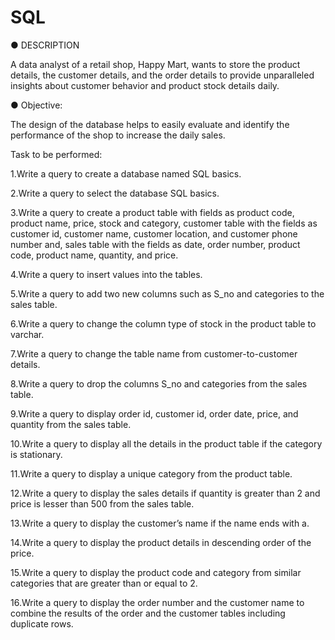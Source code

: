 # SQL

● DESCRIPTION

A data analyst of a retail shop, Happy Mart, wants to store the product details, the customer details, and the order details to provide unparalleled insights about customer behavior and product stock details daily.

● Objective:

The design of the database helps to easily evaluate and identify the performance of the shop to increase the daily sales.

Task to be performed:

1.Write a query to create a database named SQL basics.

2.Write a query to select the database SQL basics.

3.Write a query to create a product table with fields as product code, product name, 
price, stock and category, customer table with the fields as customer id, customer name, 
customer location, and customer phone number and, sales table with the fields as date, 
order number, product code, product name, quantity, and price.

4.Write a query to insert values into the tables.

5.Write a query to add two new columns such as S_no and categories to the sales table.

6.Write a query to change the column type of stock in the product table to varchar.

7.Write a query to change the table name from customer-to-customer details.

8.Write a query to drop the columns S_no and categories from the sales table.

9.Write a query to display order id, customer id, order date, price, and quantity from the sales table.

10.Write a query to display all the details in the product table if the category is stationary.

11.Write a query to display a unique category from the product table.

12.Write a query to display the sales details if quantity is greater than 2 and price is lesser than 500 from the sales table.

13.Write a query to display the customer’s name if the name ends with a.

14.Write a query to display the product details in descending order of the price.

15.Write a query to display the product code and category from similar categories that are greater than or equal to 2.

16.Write a query to display the order number and the customer name to combine the results of the order and the customer tables including duplicate rows.

